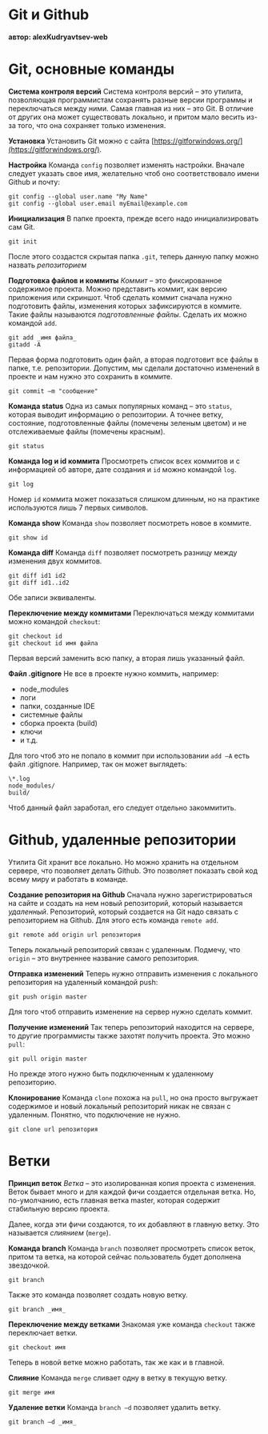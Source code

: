 # **Git и Github**
**автор: alexKudryavtsev-web**
# **Git, основные команды**
**Система контроля версий**
Система контроля версий – это утилита, позволяющая программистам сохранять разные версии программы и переключаться между ними.
Самая главная из них – это Git. В отличие от других она может существовать локально, и притом мало весить из-за того, что она сохраняет только изменения.

**Установка**
Установить Git можно с сайта [https://gitforwindows.org/](https://gitforwindows.org/).

**Настройка**
Команда `config` позволяет изменять настройки. Вначале следует указать свое имя, желательно чтоб оно соответствовало имени Github и почту:

    git config --global user.name "My Name"
    git config --global user.email myEmail@example.com

**Инициализация**
В папке проекта, прежде всего надо инициализировать сам Git.

    git init

После этого создастся скрытая папка `.git`, теперь данную папку можно назвать *репозиторием*

**Подготовка файлов и коммиты**
*Коммит*  – это фиксированное содержимое проекта. Можно представить коммит, как версию приложения или скриншот.
Чтоб сделать коммит сначала нужно подготовить файлы, изменения которых зафиксируются в коммите. Такие файлы называются *подготовленные файлы*.
Сделать их можно командой `add`.

    git add _имя файла_
    gitadd -A

Первая форма подготовить один файл, а вторая подготовит все файлы в папке, т.е. репозитории. Допустим, мы сделали достаточно изменений в проекте и нам нужно это сохранить в коммите.

    git commit –m "сообщение"

**Команда status**
Одна из самых популярных команд – это `status`, которая выводит информацию о репозитории.
А точнее ветку, состояние, подготовленные файлы (помечены зеленым цветом) и не отслеживаемые файлы (помечены красным).

    git status

**Команда log и id коммита**
Просмотреть список всех коммитов и с информацией об авторе, дате создания и `id` можно командой `log`.

    git log

Номер `id` коммита может показаться слишком длинным, но на практике используются лишь 7 первых символов.

**Команда show**
Команда `show` позволяет посмотреть новое в коммите.

    git show id

**Команда diff**
Команда `diff` позволяет посмотреть разницу между изменения двух коммитов.

    git diff id1 id2
    git diff id1..id2

Обе записи эквиваленты.

**Переключение между коммитами**
Переключаться между коммитами можно командой `checkout`:

    git checkout id
    git checkout id имя файла

Первая версий заменить всю папку, а вторая лишь указанный файл.

**Файл .gitignore**
Не все в проекте нужно коммить, например:

- node\_modules
- логи
- папки, созданные IDE
- системные файлы
- сборка проекта (build)
- ключи
- и т.д.

Для того чтоб это не попало в коммит при использовании `add –A` есть файл .gitignore. Например, так он может выглядеть:

    \*.log
    node_modules/
    build/

Чтоб данный файл заработал, его следует отдельно закоммитить.

# **Github, удаленные репозитории**
Утилита Git хранит все локально. Но можно хранить на отдельном сервере, что позволяет делать Github. Это позволяет показать свой код всему миру и работать в команде.

**Создание репозитория на Github**
Сначала нужно зарегистрироваться на сайте и создать на нем новый репозиторий, который называется *удаленный*.
Репозиторий, который создается на Git надо связать с репозиторием на Github. Для этого есть команда `remote add`.
    
    git remote add origin url репозитория

Теперь локальный репозиторий связан с удаленным. Подмечу, что `origin` – это внутреннее название самого репозитория.

**Отправка изменений**
Теперь нужно отправить изменения с локального репозитория на удаленный командой push:

    git push origin master

Для того чтоб отправить изменение на сервер нужно сделать коммит.

**Получение изменений**
Так теперь репозиторий находится на сервере, то другие программисты также захотят получить проекта. Это можно `pull`:

    git pull origin master

Но прежде этого нужно быть подключенным к удаленному репозиторию.

**Клонирование**
Команда `clone` похожа на `pull`, но она просто выгружает содержимое и новый локальный репозиторий никак не связан с удаленным. Понятно, что подключение не нужно.

    git clone url репозитория

# **Ветки**

**Принцип веток**
*Ветка* – это изолированная копия проекта с изменения. Веток бывает много и для каждой фичи создается отдельная ветка. Но, по-умолчанию, есть главная ветка master, которая содержит стабильную версию проекта.

Далее, когда эти фичи создаются, то их добавляют в главную ветку. Это называется *слиянием* (`merge`).

**Команда branch**
Команда `branch` позволяет просмотреть список веток, притом та ветка, на которой сейчас пользователь будет дополнена звездочкой.

    git branch

Также это команда позволяет создать новую ветку.

    git branch _имя_

**Переключение между ветками**
Знакомая уже команда `checkout` также переключает ветки.

    git checkout имя

Теперь в новой ветке можно работать, так же как и в главной.

**Слияние**
Команда `merge` сливает одну в ветку в текущую ветку.

    git merge имя

**Удаление ветки**
Команда `branch –d` позволяет удалить ветку.

    git branch –d _имя_

